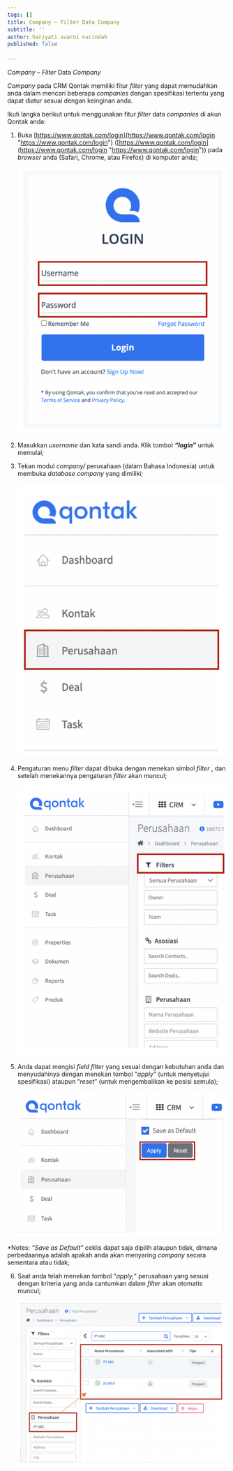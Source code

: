 ```yaml
---
tags: []
title: Company – Filter Data Company
subtitle: ''
author: hariyati suarni nurindah
published: false

---
```

_Company_ – _Filter_ Data _Company_

_Company_ pada CRM Qontak memiliki fitur _filter_ yang dapat memudahkan anda dalam mencari beberapa _companies_ dengan spesifikasi tertentu yang dapat diatur sesuai dengan keinginan anda.

Ikuti langka berikut untuk menggunakan fitur _filter_ data _companies_ di akun Qontak anda:

1. Buka [https://www.qontak.com/login](https://www.qontak.com/login "https://www.qontak.com/login") ([https://www.qontak.com/login](https://www.qontak.com/login "https://www.qontak.com/login")) pada _browser_ anda (Safari, Chrome, atau Firefox) di komputer anda;

   ![](/uploads/satu1.png)
2. Masukkan _username_ dan kata sandi anda. Klik tombol **_“login”_** untuk memulai;
3. Tekan modul _company/_ perusahaan (dalam Bahasa Indonesia) untuk membuka _database company_ yang dimiliki;

   ![](/uploads/dua2.png)
4. Pengaturan menu _filter_ dapat dibuka dengan menekan simbol _filter_ , dan setelah menekannya pengaturan _filter_ akan muncul;

   ![](/uploads/tiga3.png)
5. Anda dapat mengisi _field filter_ yang sesuai dengan kebutuhan anda dan menyudahinya dengan menekan tombol “_apply_” (untuk menyetujui spesifikasi) ataupun “_reset_” (untuk mengembalikan ke posisi semula);

   ![](/uploads/empat4.png)

\*Notes: _“Save as Default”_ ceklis dapat saja dipilih ataupun tidak, dimana perbedaannya adalah apakah anda akan menyaring _company_ secara sementara atau tidak;

6. Saat anda telah menekan tombol “_apply,_” perusahaan yang sesuai dengan kriteria yang anda cantumkan dalam _filter_ akan otomatis muncul;

   ![](/uploads/lima5.png)
